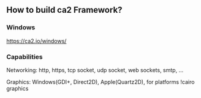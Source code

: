 ## How to build ca2 Framework?

### Windows

https://ca2.io/windows/


### Capabilities

Networking: http, https, tcp socket, udp socket, web sockets, smtp, ...

Graphics: Windows(GDI+, Direct2D), Apple(Quartz2D), for platforms !cairo graphics

